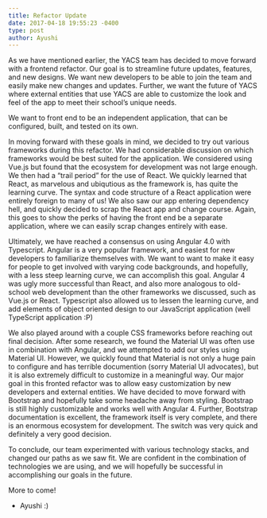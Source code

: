 ```yaml
---
title: Refactor Update
date: 2017-04-18 19:55:23 -0400
type: post
author: Ayushi
---
```


As we have mentioned earlier, the YACS team has decided to move forward with a frontend refactor. Our goal is to streamline future updates, features, and new designs. We want new developers to be able to join the team and easily make new changes and updates. Further, we want the future of YACS where external entities that use YACS are able to customize the look and feel of the app to meet their school’s unique needs. 

We want to front end to be an independent application, that can be configured, built, and tested on its own. 

In moving forward with these goals in mind, we decided to try out various frameworks during this refactor. We had considerable discussion on which frameworks would be best suited for the application. We considered using Vue.js but found that the ecosystem for development was not large enough. We then had a “trail period” for the use of React. We quickly learned that React, as marvelous and ubiqutious as the framework is, has quite the learning curve. The syntax and code structure of a React application were entirely foreign to many of us! We also saw our app entering dependency hell, and quickly decided to scrap the React app and change course. Again, this goes to show the perks of having the front end be a separate application, where we can easily scrap changes entirely with ease. 

Ultimately, we have reached a consensus on using Angular 4.0 with Typescript. Angular is a very popular framework, and easiest for new developers to familiarize themselves with. We want to want to make it easy for people to get involved with varying code backgrounds, and hopefully, with a less steep learning curve, we can accomplish this goal. Angular 4 was ugly more successful than React, and also more analogous to old-school web development than the other frameworks we discussed, such as Vue.js or React. Typescript also allowed us to lessen the learning curve, and add elements of object oriented design to our JavaScript application (well TypeScript application :P)

We also played around with a couple CSS frameworks before reaching out final decision. After some research, we found the Material UI was often use in combination with Angular, and we attempted to add our styles using Material UI. However, we quickly found that Material is not only a huge pain to configure and has terrible documention (sorry Material UI advocates), but it is also extremely difficult to customize in a meaningful way. Our major goal in this fronted refactor was to allow easy customization by new developers and external entities. We have decided to move forward with Bootstrap and hopefully take some headache away from styling. Bootstrap is still highly customizable and works well with Angular 4. Further, Bootstrap documentation is excellent, the framework itself is very complete, and there is an enormous ecosystem for development. The switch was very quick and definitely a very good decision. 

To conclude, our team experimented with various technology stacks, and changed our paths as we saw fit. We are confident in the combination of technologies we are using, and we will hopefully be successful in accomplishing our goals in the future. 

More to come!

- Ayushi :)